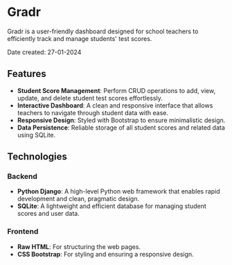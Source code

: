# Gradr

Gradr is a user-friendly dashboard designed for school teachers to efficiently track and manage students' test scores.

Date created: 27-01-2024

## Features

- **Student Score Management**: Perform CRUD operations to add, view, update, and delete student test scores effortlessly.
- **Interactive Dashboard**: A clean and responsive interface that allows teachers to navigate through student data with ease.
- **Responsive Design**: Styled with Bootstrap to ensure minimalistic design.
- **Data Persistence**: Reliable storage of all student scores and related data using SQLite.

## Technologies 

### Backend

- **Python Django**: A high-level Python web framework that enables rapid development and clean, pragmatic design.
- **SQLite**: A lightweight and efficient database for managing student scores and user data.

### Frontend

- **Raw HTML**: For structuring the web pages.
- **CSS Bootstrap**: For styling and ensuring a responsive design.
